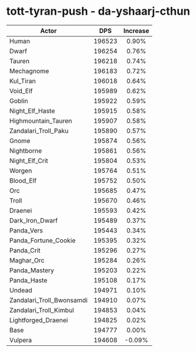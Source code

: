 # tott-tyran-push - da-yshaarj-cthun
| Actor | DPS | Increase |
|---|:---:|:---:|
|Human|196523|0.90%|
|Dwarf|196254|0.76%|
|Tauren|196218|0.74%|
|Mechagnome|196183|0.72%|
|Kul_Tiran|196018|0.64%|
|Void_Elf|195989|0.62%|
|Goblin|195922|0.59%|
|Night_Elf_Haste|195915|0.58%|
|Highmountain_Tauren|195907|0.58%|
|Zandalari_Troll_Paku|195890|0.57%|
|Gnome|195874|0.56%|
|Nightborne|195861|0.56%|
|Night_Elf_Crit|195804|0.53%|
|Worgen|195764|0.51%|
|Blood_Elf|195752|0.50%|
|Orc|195685|0.47%|
|Troll|195670|0.46%|
|Draenei|195593|0.42%|
|Dark_Iron_Dwarf|195489|0.37%|
|Panda_Vers|195443|0.34%|
|Panda_Fortune_Cookie|195395|0.32%|
|Panda_Crit|195296|0.27%|
|Maghar_Orc|195284|0.26%|
|Panda_Mastery|195203|0.22%|
|Panda_Haste|195108|0.17%|
|Undead|194971|0.10%|
|Zandalari_Troll_Bwonsamdi|194910|0.07%|
|Zandalari_Troll_Kimbul|194853|0.04%|
|Lightforged_Draenei|194825|0.02%|
|Base|194777|0.00%|
|Vulpera|194608|-0.09%|
